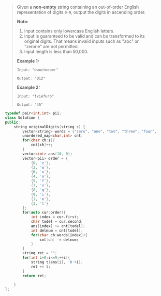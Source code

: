 > Given a **non-empty** string containing an out-of-order English representation of digits `0-9`, output the digits in ascending order.
>
> **Note:**
>
> 1. Input contains only lowercase English letters.
> 2. Input is guaranteed to be valid and can be transformed to its original digits. That means invalid inputs such as "abc" or "zerone" are not permitted.
> 3. Input length is less than 50,000.
>
> 
>
> **Example 1:**
>
> ```
> Input: "owoztneoer"
> 
> Output: "012"
> ```
>
> 
>
> **Example 2:**
>
> ```
> Input: "fviefuro"
> 
> Output: "45"
> ```

```cpp
typedef pair<int,int> pii;
class Solution {
public:
    string originalDigits(string s) {
        vector<string> words = {"zero", "one", "two", "three", "four", "five", "six", "seven", "eight", "nine"};
        unordered_map<char,int> cnt;
        for(char ch:s){
            cnt[ch]++;
        }
        vector<int> ans(10, 0);
        vector<pii> order = {
            {0, 'z'},
            {2, 'w'},
            {6, 'x'},
            {4, 'u'},
            {5, 'f'},
            {7, 'v'},
            {8, 'g'},
            {9, 'i'},
            {1, 'o'},
            {3, 't'}
        };
        for(auto cur:order){
            int index = cur.first;
            char todel = cur.second;
            ans[index] += cnt[todel];
            int delnum = cnt[todel];
            for(char ch:words[index]){
                cnt[ch] -= delnum;
            }
        }
        string ret = "";
        for(int i=0;i<=9;++i){
            string t(ans[i], '0'+i);
            ret += t;
        }
        return ret;
        
    }
};
```

